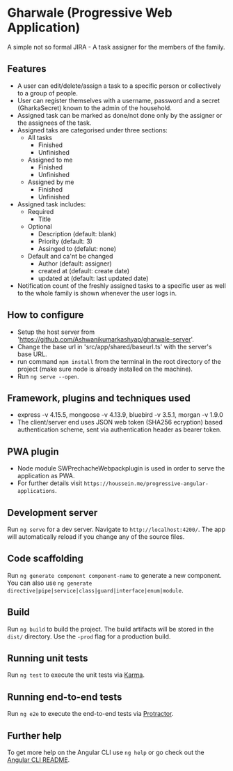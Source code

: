 # Gharwale (Progressive Web Application)

A simple not so formal JIRA - A task assigner for the members of the family.

## Features

* A user can edit/delete/assign a task to a specific person or collectively to a group of people.
* User can register themselves with a username, password and a secret (GharkaSecret) known to the admin of the household.
* Assigned task can be marked as done/not done only by the assigner or the assignees of the task.
* Assigned taks are categorised under three sections: 
    * All tasks
        * Finished
        * Unfinished
    * Assigned to me
        * Finished
        * Unfinished
    * Assigned by me
        * Finished
        * Unfinished
* Assigned task includes:
    * Required
        * Title
    * Optional
        * Description (default: blank)
        * Priority (default: 3)
        * Assinged to (defalut: none)
    * Default and ca'nt be changed
        * Author (default: assigner)
        * created at (default: create date)
        * updated at (default: last updated date)
* Notification count of the freshly assigned tasks to a specific user as well to the whole family is shown whenever the user logs in.

## How to configure

* Setup the host server from 'https://github.com/Ashwanikumarkashyap/gharwale-server'.
* Change the base url in 'src/app/shared/baseurl.ts' with the server's base URL.
* run command `npm install` from the terminal in the root directory of the project (make sure node is already installed on the machine).
* Run `ng serve --open`.

## Framework, plugins and techniques used
* express -v 4.15.5, mongoose -v 4.13.9, bluebird -v 3.5.1, morgan -v 1.9.0
* The client/server end uses JSON web token (SHA256 ecryption) based authentication scheme, sent via authentication header as bearer token.

## PWA plugin

* Node module SWPrechacheWebpackplugin is used in order to serve the application as PWA.
* For further details visit `https://houssein.me/progressive-angular-applications`.

## Development server

Run `ng serve` for a dev server. Navigate to `http://localhost:4200/`. The app will automatically reload if you change any of the source files.

## Code scaffolding

Run `ng generate component component-name` to generate a new component. You can also use `ng generate directive|pipe|service|class|guard|interface|enum|module`.

## Build

Run `ng build` to build the project. The build artifacts will be stored in the `dist/` directory. Use the `-prod` flag for a production build.

## Running unit tests

Run `ng test` to execute the unit tests via [Karma](https://karma-runner.github.io).

## Running end-to-end tests

Run `ng e2e` to execute the end-to-end tests via [Protractor](http://www.protractortest.org/).

## Further help

To get more help on the Angular CLI use `ng help` or go check out the [Angular CLI README](https://github.com/angular/angular-cli/blob/master/README.md).
